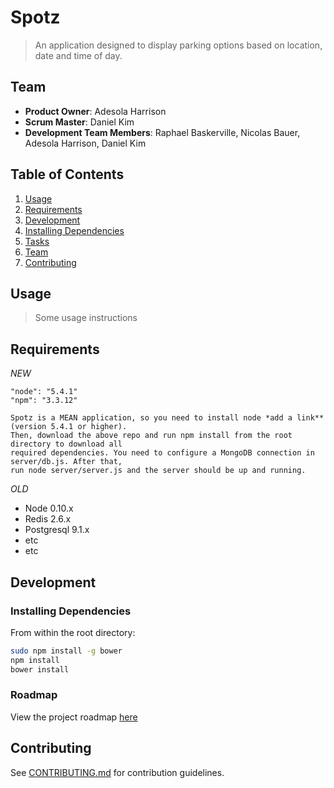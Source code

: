# Spotz
> An application designed to display parking options based on location, date and time of day.

## Team

  - __Product Owner__: Adesola Harrison
  - __Scrum Master__: Daniel Kim
  - __Development Team Members__: Raphael Baskerville, Nicolas Bauer, Adesola Harrison, Daniel Kim

## Table of Contents

1. [Usage](#Usage)
1. [Requirements](#requirements)
1. [Development](#development)
1. [Installing Dependencies](#installing-dependencies)
1. [Tasks](#tasks)
1. [Team](#team)
1. [Contributing](#contributing)

## Usage

> Some usage instructions

## Requirements
*NEW*
    
    "node": "5.4.1"
    "npm": "3.3.12"
    
    Spotz is a MEAN application, so you need to install node *add a link** (version 5.4.1 or higher). 
    Then, download the above repo and run npm install from the root directory to download all 
    required dependencies. You need to configure a MongoDB connection in server/db.js. After that, 
    run node server/server.js and the server should be up and running.


*OLD*
- Node 0.10.x
- Redis 2.6.x
- Postgresql 9.1.x
- etc
- etc

## Development

### Installing Dependencies

From within the root directory:

```sh
sudo npm install -g bower
npm install
bower install
```

### Roadmap

View the project roadmap [here](LINK_TO_PROJECT_ISSUES)


## Contributing

See [CONTRIBUTING.md](CONTRIBUTING.md) for contribution guidelines.
